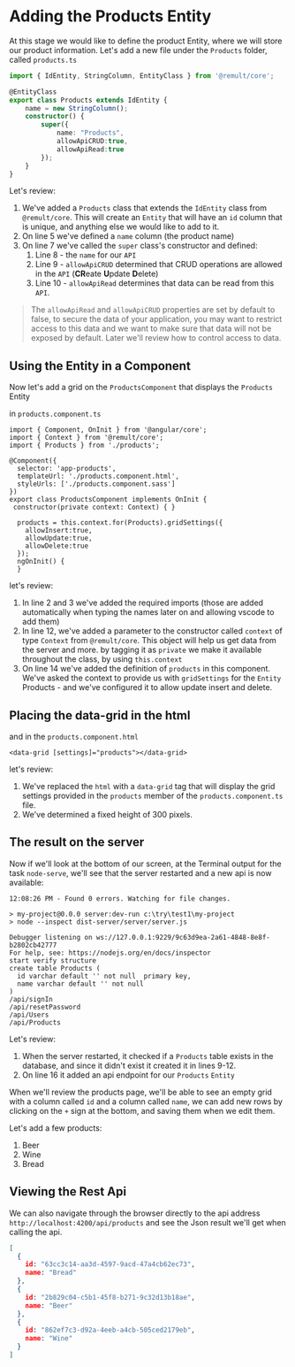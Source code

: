 # Adding the Products Entity
At this stage we would like to define the product Entity, where we will store our product information.
Let's add a new file under the `Products` folder, called `products.ts`

```ts
import { IdEntity, StringColumn, EntityClass } from '@remult/core';

@EntityClass
export class Products extends IdEntity {
    name = new StringColumn();
    constructor() {
        super({
            name: "Products",
            allowApiCRUD:true,
            allowApiRead:true
        });
    }
}
```

Let's review:
1. We've added a `Products` class that extends the `IdEntity` class from `@remult/core`. This will create an `Entity` that will have an `id` column that is unique, and anything else we would like to add to it.
2. On line 5 we've defined a `name` column (the product name)
3. On line 7 we've called the `super` class's constructor and defined:
   1.  Line 8 - the `name` for our `API` 
   2.  Line 9 - `allowApiCRUD` determined that CRUD operations are allowed in the `API` (**CR**eate **U**pdate **D**elete)
   3.  Line 10 - `allowApiRead` determines that data can be read from this `API`.

>The `allowApiRead` and `allowApiCRUD` properties are set by default to false, to secure the data of your application, you may want to restrict access to this data and we want to make sure that data will not be exposed by default. Later we'll review how to control access to data.

## Using the Entity in a Component
Now let's add a grid on the `ProductsComponent` that displays the `Products` Entity

in `products.component.ts`
```ts{2-3,11-17}
import { Component, OnInit } from '@angular/core';
import { Context } from '@remult/core';
import { Products } from './products';

@Component({
  selector: 'app-products',
  templateUrl: './products.component.html',
  styleUrls: ['./products.component.sass']
})
export class ProductsComponent implements OnInit {
 constructor(private context: Context) { }

  products = this.context.for(Products).gridSettings({
    allowInsert:true,
    allowUpdate:true,
    allowDelete:true
  });
  ngOnInit() {
  }

```

let's review:
1. In line 2 and 3 we've added the required imports (those are added automatically when typing the names later on and allowing vscode to add them)
2. In line 12, we've added a parameter to the constructor called `context` of type `Context` from `@remult/core`. This object will help us get data from the server and more. by tagging it as `private` we make it available throughout the class, by using `this.context`
3. On line 14 we've added the definition of `products` in this component. We've asked the context to provide us with `gridSettings` for the `Entity` Products - and we've configured it to allow update insert and delete.

## Placing the data-grid in the html
and in the `products.component.html`
```html{1}
<data-grid [settings]="products"></data-grid>
```

let's review:
1. We've replaced the `html` with a `data-grid` tag that will display the grid settings provided in the `products` member of the `products.component.ts` file.
2. We've determined a fixed height of 300 pixels.

## The result on the server
Now if we'll look at the bottom of our screen, at the Terminal output for the task `node-serve`, we'll see that the server restarted and a new api is now available:
```{9-12,16}
12:08:26 PM - Found 0 errors. Watching for file changes.

> my-project@0.0.0 server:dev-run c:\try\test1\my-project
> node --inspect dist-server/server/server.js

Debugger listening on ws://127.0.0.1:9229/9c63d9ea-2a61-4848-8e8f-b2802cb42777
For help, see: https://nodejs.org/en/docs/inspector
start verify structure
create table Products (
  id varchar default '' not null  primary key,
  name varchar default '' not null
)
/api/signIn
/api/resetPassword
/api/Users
/api/Products
```
Let's review:
1. When the server restarted, it checked if a `Products` table exists in the database, and since it didn't exist it created it in lines 9-12.
2. On line 16 it added an api endpoint for our `Products` `Entity`


When we'll review the products page, we'll be able to see an empty grid with a column called `id` and a column called `name`, we can add new rows by clicking on the `+` sign at the bottom, and saving them when we edit them.

Let's add a few products:
1. Beer
2. Wine
3. Bread

## Viewing the Rest Api
We can also navigate through the browser directly to the api address `http://localhost:4200/api/products` and see the Json result we'll get when calling the api.

```json
[
  {
    id: "63cc3c14-aa3d-4597-9acd-47a4cb62ec73",
    name: "Bread"
  },
  {
    id: "2b829c04-c5b1-45f8-b271-9c32d13b18ae",
    name: "Beer"
  },
  {
    id: "862ef7c3-d92a-4eeb-a4cb-505ced2179eb",
    name: "Wine"
  }
]
```
